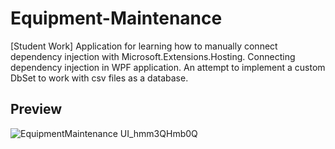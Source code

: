 # Equipment-Maintenance
[Student Work] Application for learning how to manually connect dependency injection with Microsoft.Extensions.Hosting. Connecting dependency injection in WPF application. An attempt to implement a custom DbSet to work with csv files as a database.

## Preview
![EquipmentMaintenance UI_hmm3QHmb0Q](https://user-images.githubusercontent.com/30534091/175462089-48cda6a9-79a0-433e-9cd3-5e6f1890efa8.png)
